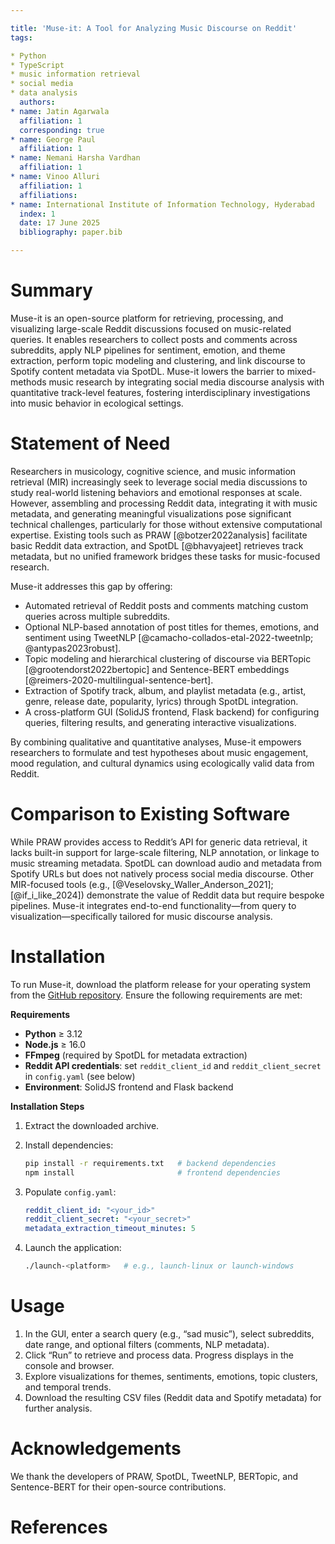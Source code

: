 ```yaml
---

title: 'Muse-it: A Tool for Analyzing Music Discourse on Reddit'
tags:

* Python
* TypeScript
* music information retrieval
* social media
* data analysis
  authors:
* name: Jatin Agarwala
  affiliation: 1
  corresponding: true
* name: George Paul
  affiliation: 1
* name: Nemani Harsha Vardhan
  affiliation: 1
* name: Vinoo Alluri
  affiliation: 1
  affiliations:
* name: International Institute of Information Technology, Hyderabad
  index: 1
  date: 17 June 2025
  bibliography: paper.bib

---
```


# Summary

Muse-it is an open-source platform for retrieving, processing, and visualizing large-scale Reddit discussions focused on music-related queries. It enables researchers to collect posts and comments across subreddits, apply NLP pipelines for sentiment, emotion, and theme extraction, perform topic modeling and clustering, and link discourse to Spotify content metadata via SpotDL. Muse-it lowers the barrier to mixed-methods music research by integrating social media discourse analysis with quantitative track-level features, fostering interdisciplinary investigations into music behavior in ecological settings.

# Statement of Need

Researchers in musicology, cognitive science, and music information retrieval (MIR) increasingly seek to leverage social media discussions to study real-world listening behaviors and emotional responses at scale. However, assembling and processing Reddit data, integrating it with music metadata, and generating meaningful visualizations pose significant technical challenges, particularly for those without extensive computational expertise. Existing tools such as PRAW \[@botzer2022analysis] facilitate basic Reddit data extraction, and SpotDL \[@bhavyajeet] retrieves track metadata, but no unified framework bridges these tasks for music-focused research.

Muse-it addresses this gap by offering:

* Automated retrieval of Reddit posts and comments matching custom queries across multiple subreddits.
* Optional NLP-based annotation of post titles for themes, emotions, and sentiment using TweetNLP \[@camacho-collados-etal-2022-tweetnlp; @antypas2023robust].
* Topic modeling and hierarchical clustering of discourse via BERTopic \[@grootendorst2022bertopic] and Sentence-BERT embeddings \[@reimers-2020-multilingual-sentence-bert].
* Extraction of Spotify track, album, and playlist metadata (e.g., artist, genre, release date, popularity, lyrics) through SpotDL integration.
* A cross-platform GUI (SolidJS frontend, Flask backend) for configuring queries, filtering results, and generating interactive visualizations.

By combining qualitative and quantitative analyses, Muse-it empowers researchers to formulate and test hypotheses about music engagement, mood regulation, and cultural dynamics using ecologically valid data from Reddit.

# Comparison to Existing Software

While PRAW provides access to Reddit’s API for generic data retrieval, it lacks built-in support for large-scale filtering, NLP annotation, or linkage to music streaming metadata. SpotDL can download audio and metadata from Spotify URLs but does not natively process social media discourse. Other MIR-focused tools (e.g., \[@Veselovsky\_Waller\_Anderson\_2021]; \[@if\_i\_like\_2024]) demonstrate the value of Reddit data but require bespoke pipelines. Muse-it integrates end-to-end functionality—from query to visualization—specifically tailored for music discourse analysis.

# Installation

To run Muse-it, download the platform release for your operating system from the [GitHub repository](https://github.com/george-paul/MuseIt/releases). Ensure the following requirements are met:

**Requirements**

* **Python** ≥ 3.12
* **Node.js** ≥ 16.0
* **FFmpeg** (required by SpotDL for metadata extraction)
* **Reddit API credentials**: set `reddit_client_id` and `reddit_client_secret` in `config.yaml` (see below)
* **Environment**: SolidJS frontend and Flask backend

**Installation Steps**

1. Extract the downloaded archive.
2. Install dependencies:

   ```bash
   pip install -r requirements.txt   # backend dependencies
   npm install                       # frontend dependencies
   ```
3. Populate `config.yaml`:

   ```yaml
   reddit_client_id: "<your_id>"
   reddit_client_secret: "<your_secret>"
   metadata_extraction_timeout_minutes: 5
   ```
4. Launch the application:

   ```bash
   ./launch-<platform>   # e.g., launch-linux or launch-windows
   ```

# Usage

1. In the GUI, enter a search query (e.g., “sad music”), select subreddits, date range, and optional filters (comments, NLP metadata).
2. Click “Run” to retrieve and process data. Progress displays in the console and browser.
3. Explore visualizations for themes, sentiments, emotions, topic clusters, and temporal trends.
4. Download the resulting CSV files (Reddit data and Spotify metadata) for further analysis.

# Acknowledgements

We thank the developers of PRAW, SpotDL, TweetNLP, BERTopic, and Sentence-BERT for their open-source contributions.

# References
